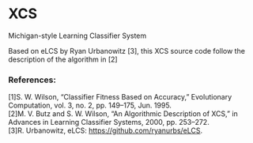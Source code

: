 # XCS
Michigan-style Learning Classifier System

Based on eLCS by Ryan Urbanowitz [3], this XCS source code follow the description of the algorithm in [2]
### References:
[1]S. W. Wilson, “Classifier Fitness Based on Accuracy,” Evolutionary Computation, vol. 3, no. 2, pp. 149–175, Jun. 1995.  
[2]M. V. Butz and S. W. Wilson, “An Algorithmic Description of XCS,” in Advances in Learning Classifier Systems, 2000, pp. 253–272.  
[3]R. Urbanowitz, eLCS: https://github.com/ryanurbs/eLCS.
